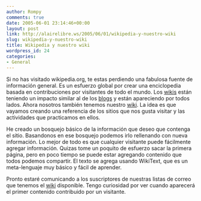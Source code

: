 ```yaml
---
author: Rompy
comments: true
date: 2005-06-01 23:14:46+00:00
layout: post
link: http://alairelibre.ws/2005/06/01/wikipedia-y-nuestro-wiki
slug: wikipedia-y-nuestro-wiki
title: Wikipedia y nuestro wiki
wordpress_id: 24
categories:
- General
---
```


Si no has visitado wikipedia.org, te estas perdiendo una fabulosa fuente de información general.  Es un esfuerzo global por crear una enciclopedia basada en contribuciones por visitantes de todo el mundo.  Los [wikis](https://en.wikipedia.org/wiki/Wiki) están teniendo un impacto similar al de los [blogs](https://en.wikipedia.org/wiki/Blog) y están apareciendo por todos lados.  Ahora nosotros también tenemos nuestro [wiki](http://wiki.alairelibre.net).  La idea es que vayamos creando una referencia de los sitios que nos gusta visitar y las actividades que practicamos en ellos.

He creado un bosquejo básico de la información que deseo que contenga el sitio.  Basandonos en ese bosquejo podemos irlo rellenando con nueva información.  Lo mejor de todo es que cualquier visitante puede fácilmente agregar información.  Quizas tome un poquito de esfuerzo sacar la primera página, pero en poco tiempo se puede estar agregando contenido que todos podemos compartir.  El texto se agrega usando WikiText, que es un meta-lenguaje muy básico y fácil de aprender.

Pronto estaré comunicando a los suscriptores de nuestras listas de correo que tenemos el [wiki](http://wiki.alairelibre.net) disponible.  Tengo curiosidad por ver cuando aparecerá el primer contenido contribuido por un visitante.
